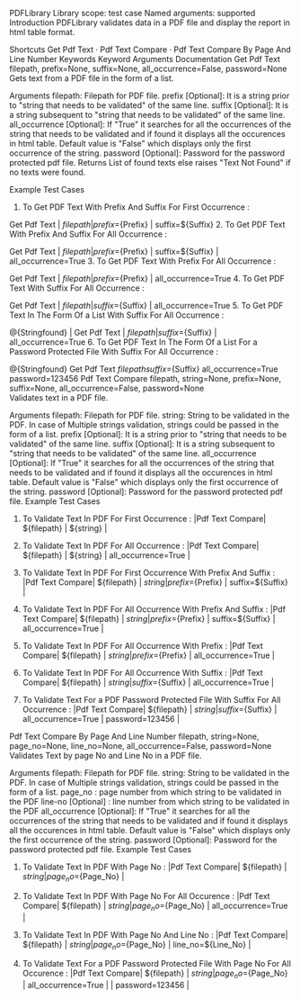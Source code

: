 PDFLibrary
Library scope:	test case
Named arguments:	supported
Introduction
PDFLibrary validates data in a PDF file and display the report in html table format.

Shortcuts
Get Pdf Text · Pdf Text Compare · Pdf Text Compare By Page And Line Number
Keywords
Keyword	Arguments	Documentation
Get Pdf Text	filepath, prefix=None, suffix=None, all_occurrence=False, password=None	
Gets text from a PDF file in the form of a list.

Arguments
filepath: Filepath for PDF file.
prefix [Optional]: It is a string prior to "string that needs to be validated" of the same line.
suffix [Optional]: It is a string subsequent to "string that needs to be validated" of the same line.
all_occurrence [Optional]: If "True" it searches for all the occurrences of the string that needs to be validated and if found it displays all the occurences in html table. Default value is "False" which displays only the first occurrence of the string.
password [Optional]: Password for the password protected pdf file.
Returns
List of found texts else raises "Text Not Found" if no texts were found.

Example Test Cases
1. To Get PDF Text With Prefix And Suffix For First Occurrence :

Get Pdf Text | ${filepath} | prefix=${Prefix} | suffix=${Suffix}
2. To Get PDF Text With Prefix And Suffix For All Occurrence :

Get Pdf Text | ${filepath} | prefix=${Prefix} | suffix=${Suffix} | all_occurrence=True
3. To Get PDF Text With Prefix For All Occurrence :

Get Pdf Text | ${filepath} | prefix=${Prefix} | all_occurrence=True
4. To Get PDF Text With Suffix For All Occurrence :

Get Pdf Text | ${filepath} | suffix=${Suffix} | all_occurrence=True
5. To Get PDF Text In The Form Of a List With Suffix For All Occurrence :

@{Stringfound} | Get Pdf Text | ${filepath} | suffix=${Suffix} | all_occurrence=True
6. To Get PDF Text In The Form Of a List For a Password Protected File With Suffix For All Occurrence :

@{Stringfound}	Get Pdf Text	${filepath}	suffix=${Suffix}	all_occurrence=True	password=123456
Pdf Text Compare	filepath, string=None, prefix=None, suffix=None, all_occurrence=False, password=None	
Validates text in a PDF file.

Arguments
filepath: Filepath for PDF file.
string: String to be validated in the PDF. In case of Multiple strings validation, strings could be passed in the form of a list.
prefix [Optional]: It is a string prior to "string that needs to be validated" of the same line.
suffix [Optional]: It is a string subsequent to "string that needs to be validated" of the same line.
all_occurrence [Optional]: If "True" it searches for all the occurrences of the string that needs to be validated and if found it displays all the occurences in html table. Default value is "False" which displays only the first occurrence of the string.
password [Optional]: Password for the password protected pdf file.
Example Test Cases
1. To Validate Text In PDF For First Occurrence : |Pdf Text Compare| ${filepath} | ${string} |

2. To Validate Text In PDF For All Occurrence : |Pdf Text Compare| ${filepath} | ${string} | all_occurrence=True |

3. To Validate Text In PDF For First Occurrence With Prefix And Suffix : |Pdf Text Compare| ${filepath} | ${string} | prefix=${Prefix} | suffix=${Suffix} |

4. To Validate Text In PDF For All Occurrence With Prefix And Suffix : |Pdf Text Compare| ${filepath} | ${string} | prefix=${Prefix} | suffix=${Suffix} | all_occurrence=True |

5. To Validate Text In PDF For All Occurrence With Prefix : |Pdf Text Compare| ${filepath} | ${string} | prefix=${Prefix} | all_occurrence=True |

6. To Validate Text In PDF For All Occurrence With Suffix : |Pdf Text Compare| ${filepath} | ${string} | suffix=${Suffix} | all_occurrence=True |

7. To Validate Text For a PDF Password Protected File With Suffix For All Occurrence : |Pdf Text Compare| ${filepath} | ${string} | suffix=${Suffix} | all_occurrence=True | password=123456 |

Pdf Text Compare By Page And Line Number	filepath, string=None, page_no=None, line_no=None, all_occurrence=False, password=None	
Validates Text by page No and Line No in a PDF file.

Arguments
filepath: Filepath for PDF file.
string: String to be validated in the PDF. In case of Multiple strings validation, strings could be passed in the form of a list.
page_no : page number from which string to be validated in the PDF
line-no [Optional] : line number from which string to be validated in the PDF
all_occurrence [Optional]: If "True" it searches for all the occurrences of the string that needs to be validated and if found it displays all the occurences in html table. Default value is "False" which displays only the first occurrence of the string.
password [Optional]: Password for the password protected pdf file.
Example Test Cases
1. To Validate Text In PDF With Page No : |Pdf Text Compare| ${filepath} | ${string} | page_no=${Page_No} |

2. To Validate Text In PDF With Page No For All Occurence : |Pdf Text Compare| ${filepath} | ${string} | page_no=${Page_No} | all_occurrence=True |

3. To Validate Text In PDF With Page No And Line No : |Pdf Text Compare| ${filepath} | ${string} | page_no=${Page_No} | line_no=${Line_No} |

4. To Validate Text For a PDF Password Protected File With Page No For All Occurence : |Pdf Text Compare| ${filepath} | ${string} | page_no=${Page_No} | all_occurrence=True | | password=123456 |